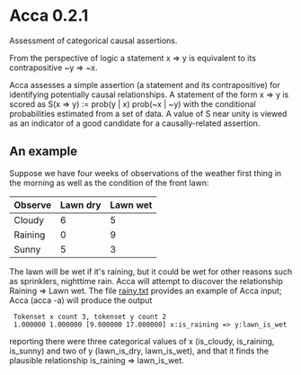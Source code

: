 # Acca 0.2.1

Assessment of categorical causal assertions.

From the perspective of logic a statement x => y is equivalent to its
contrapositive ~y => ~x.

Acca assesses a simple assertion (a statement and its contrapositive) for
identifying potentially causal relationships. A statement of the form x => y is
scored as S(x => y) := prob(y | x) prob(~x | ~y) with the conditional
probabilities estimated from a set of data. A value of S near unity is viewed
as an indicator of a good candidate for a causally-related assertion.

## An example

Suppose we have four weeks of observations of the weather first thing in the
morning as well as the condition of the front lawn:

| Observe | Lawn dry | Lawn wet |
|---------|----------|----------|
| Cloudy  |     6    |     5    |
| Raining |     0    |     9    |
| Sunny   |     5    |     3    |

The lawn will be wet if it's raining, but it could be wet for other reasons
such as sprinklers, nighttime rain. Acca will attempt to discover the
relationship Raining => Lawn wet. The file [rainy.txt](ex/rainy.txt) provides
an example of Acca input; Acca (acca -a) will produce the output

     Tokenset x count 3, tokenset y count 2
     1.000000 1.000000 [9.000000 17.000000] x:is_raining => y:lawn_is_wet

reporting there were three categorical values of x (is\_cloudy, is\_raining, 
is\_sunny) and two of y (lawn\_is\_dry, lawn\_is\_wet), and that it finds the
plausible relationship is\_raining => lawn\_is\_wet.
